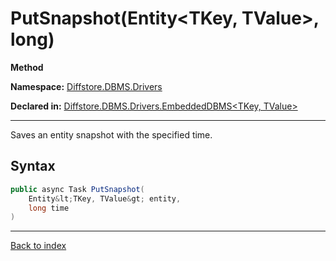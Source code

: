 # PutSnapshot(Entity&lt;TKey, TValue&gt;, long)

**Method**

**Namespace:** [Diffstore.DBMS.Drivers](Diffstore.DBMS.Drivers.md)

**Declared in:** [Diffstore.DBMS.Drivers.EmbeddedDBMS&lt;TKey, TValue&gt;](Diffstore.DBMS.Drivers.EmbeddedDBMS{TKey,TValue}.md)

------



Saves an entity snapshot with the specified time.


## Syntax

```csharp
public async Task PutSnapshot(
	Entity&lt;TKey, TValue&gt; entity,
	long time
)
```

------

[Back to index](index.md)